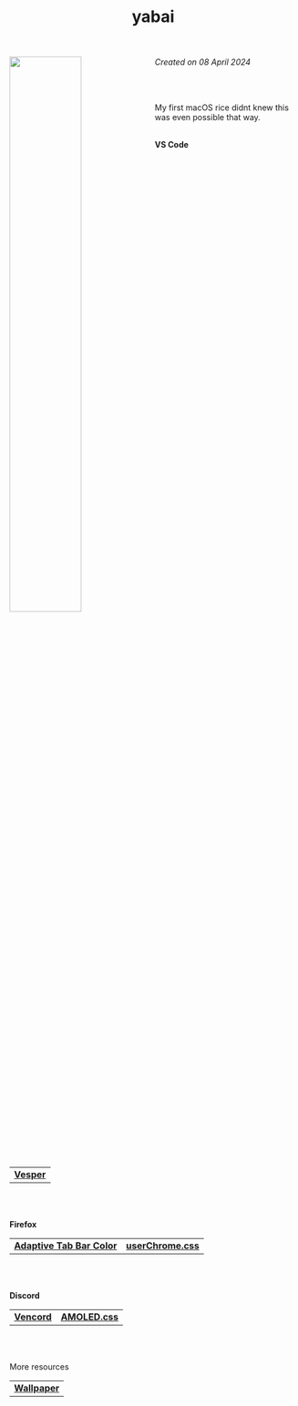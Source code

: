 <h1 align="center"> yabai <br><br> </h1>
<img width="50%" align="left" src="https://github.com/0PandaDEV/dotfiles/tree/main/images/showcase.png">

<h6><i>Created on 08 April 2024</i></h6><br>
<p>
  My first macOS rice didnt knew this was even possible that way.
  
  <br>
  <br>

  **VS Code**

  <table><tr><td>
        <a href="https://marketplace.visualstudio.com/items?itemName=raunofreiberg.vesper"> <b>Vesper</b> </a>
  </td></tr></table>

  <br>
  <br>

  **Firefox**

  <table>
    <tr>
      <td>
        <a href="https://addons.mozilla.org/en-US/firefox/addon/adaptive-tab-bar-colour/"> <b>Adaptive Tab Bar Color</b> </a>
      </td>
      <td>
        <a href="https://github.com/0PandaDEV/dotfiles/tree/main/MacOS/yabai/userChrome.css"> <b>userChrome.css</b> </a>
      </td>
    </tr>
  </table>

  <br>
  <br>

  **Discord**

  <table>
    <tr>
      <td>
        <a href="https://vencord.dev"> <b>Vencord</b> </a>
      </td>
      <td>
        <a href="https://gist.githubusercontent.com/0PandaDEV/d70f9e9f870497d4ad2bcdc2d7f1a4fb/raw/b09c7ee9726c99485cee367187b5008608cea67e/AMOLED.theme.css"> <b>AMOLED.css</b> </a>
      </td>
    </tr>
  </table>

  <br>
  <br>

  More resources

  <table><tr><td>
        <a href="https://twitter.com/javilopen/status/1765784258335895685"> <b>Wallpaper</b> </a>
  </td></tr></table>
</p>
